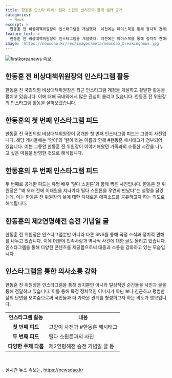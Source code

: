 ```yaml
---
title: 한동훈 인스타 데뷔! 틸다 스윈트 반려묘와 함께 셀카 공개
categories:
  - News
excerpt: >
  한동훈 전 비상대책위원장이 인스타그램을 개설했다. 이전에는 페이스북을 통해 정치적 견해를 공유해왔지만, 인스타그램은 처음이다. 첫 게시물은 고양이 사진이었고, 두 번째로는 틸다 스윈튼과 함께한 사진을 올렸다. 또한, 연평해전 승전 기념일에 관련된 글을 올려서 관심을 끌었다. 한 전 위원장의 다양한 콘텐츠와 정치적 의견으로 관심을 끌 듯하다.
feature_text: >
  한동훈 전 비상대책위원장이 인스타그램을 개설했다. 이전에는 페이스북을 통해 정치적 견해를 공유해왔지만, 인스타그램은 처음이다. 첫 게시물은 고양이 사진이었고, 두 번째로는 틸다 스윈튼과 함께한 사진을 올렸다. 또한, 연평해전 승전 기념일에 관련된 글을 올려서 관심을 끌었다. 한 전 위원장의 다양한 콘텐츠와 정치적 의견으로 관심을 끌 듯하다.
image: 'https://newsdao.kr/res/images/meta/newsdao_breakingnews.jpg'
---
```


<p><img src="https://newsdao.kr/res/images/meta/newsdao_breakingnews.jpg" alt="firstkoreanews 속보" /></p>

<h2 data-ke-size="size26">한동훈 전 비상대책위원장의 인스타그램 활동</h2>

<p data-ke-size="size16">한동훈 전 국민의힘 비상대책위원장은 최근 인스타그램 계정을 개설하고 활발한 활동을 펼치고 있습니다. 이에 대해 국내외에서 많은 관심이 쏠리고 있습니다. 한동훈 전 위원장의 인스타그램 활동을 살펴보겠습니다.</p>

<h2 data-ke-size="size26">한동훈의 첫 번째 인스타그램 피드</h2>

<p data-ke-size="size16">한동훈 전 국민의힘 비상대책위원장이 공개한 첫 번째 인스타그램 피드는 고양이 사진입니다. 해당 게시물에는 '양이'와 '탄이'라는 이름과 함께 #한동훈 해시태그가 첨부되어 있습니다. 이는 그동안 한동훈 전 위원장이 이야기해왔던 가족과의 소중한 시간을 나누고 싶은 마음을 반영한 것으로 해석됩니다.</p>

<h2 data-ke-size="size26">한동훈의 두 번째 인스타그램 피드</h2>

<p data-ke-size="size16">두 번째로 공개한 피드는 유명 배우 '틸다 스윈튼'과 함께 찍은 사진입니다. 한동훈 전 위원장은 "꽤 오래 전에 이태원을 지나가다 틸다 스윈튼을 우연히 만났다"는 설명을 달았는데, 이는 한동훈 전 위원장의 삶에 대한 다채로운 에피소드를 공유하고자 하는 의도로 해석됩니다.</p>

<h2 data-ke-size="size26">한동훈의 제2연평해전 승전 기념일 글</h2>

<p data-ke-size="size16">한동훈 전 위원장은 인스타그램뿐만 아니라 다른 SNS를 통해 국정 소식과 정치적 견해를 나누고 있습니다. 이에 더불어 민족사랑과 역사적 사건에 대한 글도 올리고 있습니다. 인스타그램을 통해 다양한 콘텐츠를 제공함으로써 대중과 소통을 강화하고 있는 모습입니다.</p>

<h2 data-ke-size="size26">인스타그램을 통한 의사소통 강화</h2>

<p data-ke-size="size16">한동훈 전 위원장은 인스타그램을 통해 정치뿐만 아니라 일상적인 순간들을 사진과 글을 통해 전달하고 있습니다. 이를 통해 특정 정치적인 이미지가 아닌 보다 친근하고 평범한 삶의 단면을 보여줌으로써 국민들과 더 가까운 관계를 형성하고자 하는 의도가 엿보입니다.</p>

<table>
    <tr>
        <td style="text-align: center; height: 17px;"><b>인스타그램 활동</b></td>
        <td style="text-align: center; height: 17px;"><b>내용</b></td>
    </tr>
    <tr>
        <td style="text-align: center; height: 17px;"><b>첫 번째 피드</b></td>
        <td>고양이 사진과 #한동훈 해시태그</td>
    </tr>
    <tr>
        <td style="text-align: center; height: 17px;"><b>두 번째 피드</b></td>
        <td>틸다 스윈튼과의 사진</td>
    </tr>
    <tr>
        <td style="text-align: center; height: 17px;"><b>다양한 주제 다룸</b></td>
        <td>제2연평해전 승전 기념일 글 등</td>
    </tr>
</table>

<p data-ke-size="size16">&nbsp;</p>
실시간 뉴스 속보는, <a href="https://newsdao.kr" rel="dofollow">https://newsdao.kr</a>


